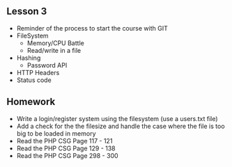 ## Lesson 3
- Reminder of the process to start the course with GIT
- FileSystem
    - Memory/CPU Battle
    - Read/write in a file
- Hashing
    - Password API
- HTTP Headers 
- Status code

## Homework
- Write a login/register system using the filesystem (use a users.txt file)
- Add a check for the the filesize and handle the case where the file is too big to be loaded in memory
- Read the PHP CSG Page 117 - 121
- Read the PHP CSG Page 129 - 138
- Read the PHP CSG Page 298 - 300
